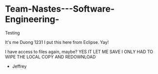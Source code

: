 # Team-Nastes---Software-Engineering-

Testing

It's me Duong 1231
I put this here from Eclipse. Yay!

I have access to files again, maybe?
YES IT LET ME SAVE I ONLY HAD TO WIPE THE LOCAL COPY AND REDOWNLOAD
 - Jeffrey